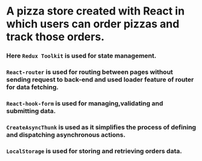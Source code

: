 # A pizza store created with React in which users can order pizzas and track those orders.

### Here `Redux Toolkit` is used for state management.

### `React-router` is used for routing between pages without sending request to back-end and used loader feature of router for data fetching.

### `React-hook-form` is used for managing,validating and submitting data.

### `CreateAsyncThunk` is used as it simplifies the process of defining and dispatching asynchronous actions.

### `LocalStorage` is used for storing and retrieving orders data.
